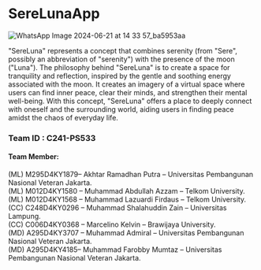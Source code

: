 # SereLunaApp

![WhatsApp Image 2024-06-21 at 14 33 57_ba5953aa](https://github.com/Zwar1/SereLunaApp/assets/121994660/e4616683-7653-469b-a75c-5d844d8a5495)


"SereLuna" represents a concept that combines serenity (from "Sere", possibly an abbreviation of "serenity") with the presence of the moon ("Luna"). The philosophy behind "SereLuna" is to create a space for tranquility and reflection, inspired by the gentle and soothing energy associated with the moon. It creates an imagery of a virtual space where users can find inner peace, clear their minds, and strengthen their mental well-being. With this concept, "SereLuna" offers a place to deeply connect with oneself and the surrounding world, aiding users in finding peace amidst the chaos of everyday life.

### Team ID : C241-PS533 

#### Team Member:
(ML) M295D4KY1879– Akhtar Ramadhan Putra – Universitas Pembangunan Nasional Veteran Jakarta.  
(ML) M012D4KY1580 – Muhammad Abdullah Azzam – Telkom University.  
(ML) M012D4KY1568 – Muhammad Lazuardi Firdaus – Telkom University.  
(CC) C248D4KY0296 – Muhammad Shalahuddin Zain – Universitas Lampung.  
(CC) C006D4KY0368 – Marcelino Kelvin –  Brawijaya University.  
(MD) A295D4KY3707 – Muhammad Admiral – Universitas Pembangunan Nasional Veteran Jakarta.  
(MD) A295D4KY4185– Muhammad Farobby Mumtaz – Universitas Pembangunan Nasional Veteran Jakarta.  
